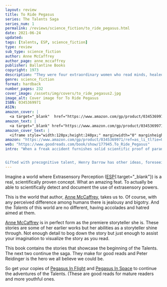 ```yaml
---
layout: review
title: To Ride Pegasus
series: The Talents Saga
series_num: 1
permalink: /reviews/science_fiction/to_ride_pegasus.html
date: 2021-06-24
updated: 
tags: [talents, ESP, science_fiction]
type: review
sub_type: science_fiction
author: Anne McCaffrey
author_page: anne_mccaffrey
publisher: Ballantine Books
copyright: 1973
description: "They were four extraordinary women who read minds, healed bodies, diverted disasters, foretold the future--and became pariahs in their own land. A talented, elite cadre, they stepped out of the everyday human race...to enter their own!"
genre: science_fiction
format: hardback
number_pages: 232
cover_image: /assets/img/covers/to_ride_pegasus2.jpg
image_alt: Cover image for To Ride Pegasus
ISBN: 0345369971
ASIN: 
amazon_cover: |
  <a target="_blank"  href="https://www.amazon.com/gp/product/0345369971/ref=as_li_tl?ie=UTF8&camp=1789&creative=9325&creativeASIN=0345369971&linkCode=as2&tag=floridan21-20&linkId=16fdfec5be927c2370aaf67d776020ae"><img border="0" src="//ws-na.amazon-adsystem.com/widgets/q?_encoding=UTF8&MarketPlace=US&ASIN=0345369971&ServiceVersion=20070822&ID=AsinImage&WS=1&Format=_SL250_&tag=floridan21-20" ></a>
amazon_text: |
  <a target="_blank" href="https://www.amazon.com/gp/product/0345369971/ref=as_li_tl?ie=UTF8&camp=1789&creative=9325&creativeASIN=0345369971&linkCode=as2&tag=floridan21-20&linkId=f0a0adf9a4ff4ffcdd7d071e3d6665d6">To Ride Pegasus</a>
amazon_cover_text: |
  <iframe style="width:120px;height:240px;" marginwidth="0" marginheight="0" scrolling="no" frameborder="0" src="//ws-na.amazon-adsystem.com/widgets/q?ServiceVersion=20070822&OneJS=1&Operation=GetAdHtml&MarketPlace=US&source=ac&ref=tf_til&ad_type=product_link&tracking_id=floridan21-20&marketplace=amazon&amp;region=US&placement=0345369971&asins=0345369971&linkId=3b43c3e885be462869491d68423cc2e4&show_border=false&link_opens_in_new_window=false&price_color=333333&title_color=0066c0&bg_color=ffffff"></iframe>
amazon: "https://www.amazon.com/gp/product/0345369971/ref=as_li_tl?ie=UTF8&tag=floridan21-20&camp=1789&creative=9325&linkCode=as2&creativeASIN=0345369971&linkId=dc1401c12e4ee1f8a66d7966d95c1906"
web: "https://www.goodreads.com/book/show/177945.To_Ride_Pegasus"
intro: "When a freak accident furnishes solid scientific proof of paranormal mental abilities, the world reacts with suspicion and fear. How can ordinary people coexist with a minority able to read minds, heal with a touch, peer into the future, or move objects with a thought? How can anyone with such power be trusted not to abuse it? Harsh repression seems the only answer.


Gifted with precognitive talent, Henry Darrow has other ideas, foreseeing a future in which the Talents are accepted for what they are and not what they can offer their fellow humans. But the road to that future will not be easy. Darrow and the powerful telepath Daffyd op Owen must win the public's trust while overcoming the threat of rogue Talents like Solange Boshe, a young girl so consumed with hatred that her thoughts can kill, and the singer known as Amalda, whose telepathic prowess can unite a thousand strangers in joyful harmony—or mold them into a bloodthirsty mob. . . ."
---
```


Imagine a world where Extrasensory Perception ([ESP](https://en.wikipedia.org/wiki/Extrasensory_perception){:target="_blank"}) is a real, scientifically proven concept. What an amazing feat. To actually be able to scientifically detect and document the use of extrasensory powers.

This is the world that author, [Anne McCaffrey](/authors/anne_mccaffrey.html), takes us to. Of course, with any perceived difference among humans there is jealousy and bigotry. And the *Talents* of this world are no different, having accolades and hatred aimed at them.

[Anne McCaffrey](/authors/anne_mccaffrey.html) is in perfect form as the premiere storyteller she is. These stories are some of her earlier works but her abilities as a storyteller shine through. Not enough detail to bog down the story but just enough to assist your imagination to visualize the story as you read.

This book contains the stories that showcase the beginning of the Talents. The next two continue the saga. They make for good reads and Peter Reidinger is the hero we all believe we could be.

So get your copies of [Pegasus In Flight](/reviews/science_fiction/pegasus_in_flight.html) and [Pegasus In Space](/reviews/science_fiction/pegasus_in_space.html) to continue the adventures of the Talents. (These are good reads for mature readers and more youthful ones.
